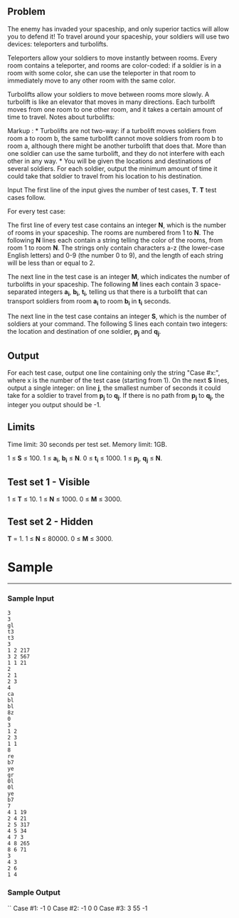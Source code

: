 Problem
-------
The enemy has invaded your spaceship, and only superior tactics will allow you to defend it! To travel around your spaceship, your soldiers will use two devices: teleporters and turbolifts.

Teleporters allow your soldiers to move instantly between rooms. Every room contains a teleporter, and rooms are color-coded: if a soldier is in a room with some color, she can use the teleporter in that room to immediately move to any other room with the same color.

Turbolifts allow your soldiers to move between rooms more slowly. A turbolift is like an elevator that moves in many directions. Each turbolift moves from one room to one other room, and it takes a certain amount of time to travel. Notes about turbolifts:

Markup :    * Turbolifts are not two-way: if a turbolift moves soldiers from room a to room b, the same turbolift cannot move soldiers from room b to room a, although there might be another turbolift that does that.
More than one soldier can use the same turbolift, and they do not interfere with each other in any way.
            * You will be given the locations and destinations of several soldiers. For each soldier, output the minimum amount of time it could take that soldier to travel from his location to his destination.

Input
The first line of the input gives the number of test cases, **T**. **T** test cases follow.

For every test case:

The first line of every test case contains an integer **N**, which is the number of rooms in your spaceship. The rooms are numbered from 1 to **N**. The following **N** lines each contain a string telling the color of the rooms, from room 1 to room **N**. The strings only contain characters a-z (the lower-case English letters) and 0-9 (the number 0 to 9), and the length of each string will be less than or equal to 2.

The next line in the test case is an integer **M**, which indicates the number of turbolifts in your spaceship. The following **M** lines each contain 3 space-separated integers **a<sub>i</sub>**, **b<sub>i</sub>**, **t<sub>i</sub>**, telling us that there is a turbolift that can transport soldiers from room **a<sub>i</sub>** to room **b<sub>i</sub>** in **t<sub>i</sub>** seconds.

The next line in the test case contains an integer **S**, which is the number of soldiers at your command. The following S lines each contain two integers: the location and destination of one soldier, **p<sub>j</sub>** and **q<sub>j</sub>**.

Output
------
For each test case, output one line containing only the string "Case #x:", where x is the number of the test case (starting from 1). On the next **S** lines, output a single integer: on line **j**, the smallest number of seconds it could take for a soldier to travel from **p<sub>j</sub>** to **q<sub>j</sub>**. If there is no path from **p<sub>j</sub>** to **q<sub>j</sub>**, the integer you output should be -1.

Limits
------
Time limit: 30 seconds per test set.
Memory limit: 1GB.

1 ≤ **S** ≤ 100.
1 ≤ **a<sub>i</sub>**, **b<sub>i</sub>** ≤ **N**.
0 ≤ **t<sub>i</sub>** ≤ 1000.
1 ≤ **p<sub>j</sub>**, **q<sub>j</sub>** ≤ **N**.

Test set 1 - Visible
--------------------
1 ≤ **T** ≤ 10.
1 ≤ **N** ≤ 1000.
0 ≤ **M** ≤ 3000.

Test set 2 - Hidden
-------------------
**T** = 1.
1 ≤ **N** ≤ 80000.
0 ≤ **M** ≤ 3000.

# Sample
--------
### Sample Input
```
3
3
gl
t3
t3
3
1 2 217
3 2 567
1 1 21
2
2 1
2 3
4
ca
bl
bl
8z
0
3
1 2
2 3
1 1
8
re
b7
ye
gr
0l
0l
ye
b7
7
4 1 19
2 4 21
2 5 317
4 5 34
4 7 3
4 8 265
8 6 71
3
4 3
2 6
1 4
```
### Sample Output

``
Case #1:
-1
0
Case #2:
-1
0
0
Case #3:
3
55
-1
```
